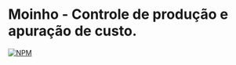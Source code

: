 # Moinho - Controle de produção e apuração de custo.
[![NPM](https://img.shields.io/npm/l/react)](https://github.com/DiegoWanBorges/moinho/blob/main/LICENSE)
